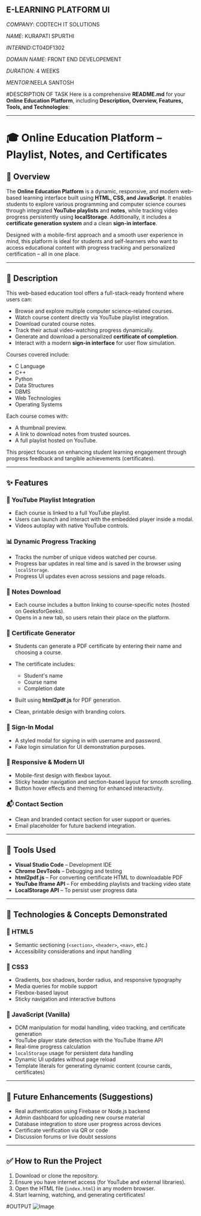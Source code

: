 ## E-LEARNING PLATFORM UI

*COMPANY*: CODTECH IT SOLUTIONS

*NAME*: KURAPATI SPURTHI

*INTERNID*:CT04DF1302

*DOMAIN NAME*: FRONT END DEVELOPEMENT

*DURATION*: 4 WEEKS

*MENTOR*:NEELA SANTOSH

#DESCRIPTION OF TASK
Here is a comprehensive **README.md** for your **Online Education Platform**, including **Description, Overview, Features, Tools, and Technologies**:

---

# 🎓 Online Education Platform – Playlist, Notes, and Certificates

## 📘 Overview

The **Online Education Platform** is a dynamic, responsive, and modern web-based learning interface built using **HTML, CSS, and JavaScript**. It enables students to explore various programming and computer science courses through integrated **YouTube playlists** and **notes**, while tracking video progress persistently using **localStorage**. Additionally, it includes a **certificate generation system** and a clean **sign-in interface**.

Designed with a mobile-first approach and a smooth user experience in mind, this platform is ideal for students and self-learners who want to access educational content with progress tracking and personalized certification – all in one place.

---

## 📝 Description

This web-based education tool offers a full-stack-ready frontend where users can:

* Browse and explore multiple computer science-related courses.
* Watch course content directly via YouTube playlist integration.
* Download curated course notes.
* Track their actual video-watching progress dynamically.
* Generate and download a personalized **certificate of completion**.
* Interact with a modern **sign-in interface** for user flow simulation.

Courses covered include:

* C Language
* C++
* Python
* Data Structures
* DBMS
* Web Technologies
* Operating Systems

Each course comes with:

* A thumbnail preview.
* A link to download notes from trusted sources.
* A full playlist hosted on YouTube.

This project focuses on enhancing student learning engagement through progress feedback and tangible achievements (certificates).

---

## ✨ Features

### 🎥 YouTube Playlist Integration

* Each course is linked to a full YouTube playlist.
* Users can launch and interact with the embedded player inside a modal.
* Videos autoplay with native YouTube controls.

### 📊 Dynamic Progress Tracking

* Tracks the number of unique videos watched per course.
* Progress bar updates in real time and is saved in the browser using `localStorage`.
* Progress UI updates even across sessions and page reloads.

### 📄 Notes Download

* Each course includes a button linking to course-specific notes (hosted on GeeksforGeeks).
* Opens in a new tab, so users retain their place on the platform.

### 🧾 Certificate Generator

* Students can generate a PDF certificate by entering their name and choosing a course.
* The certificate includes:

  * Student's name
  * Course name
  * Completion date
* Built using **html2pdf.js** for PDF generation.
* Clean, printable design with branding colors.

### 🔐 Sign-In Modal

* A styled modal for signing in with username and password.
* Fake login simulation for UI demonstration purposes.

### 📱 Responsive & Modern UI

* Mobile-first design with flexbox layout.
* Sticky header navigation and section-based layout for smooth scrolling.
* Button hover effects and theming for enhanced interactivity.

### 📬 Contact Section

* Clean and branded contact section for user support or queries.
* Email placeholder for future backend integration.

---

## 🧰 Tools Used

* **Visual Studio Code** – Development IDE
* **Chrome DevTools** – Debugging and testing
* **html2pdf.js** – For converting certificate HTML to downloadable PDF
* **YouTube Iframe API** – For embedding playlists and tracking video state
* **LocalStorage API** – To persist user progress data

---

## 🧪 Technologies & Concepts Demonstrated

### 🧱 HTML5

* Semantic sectioning (`<section>`, `<header>`, `<nav>`, etc.)
* Accessibility considerations and input handling

### 🎨 CSS3

* Gradients, box shadows, border radius, and responsive typography
* Media queries for mobile support
* Flexbox-based layout
* Sticky navigation and interactive buttons

### 🧠 JavaScript (Vanilla)

* DOM manipulation for modal handling, video tracking, and certificate generation
* YouTube player state detection with the YouTube Iframe API
* Real-time progress calculation
* `localStorage` usage for persistent data handling
* Dynamic UI updates without page reload
* Template literals for generating dynamic content (course cards, certificates)

---

## 🚀 Future Enhancements (Suggestions)

* Real authentication using Firebase or Node.js backend
* Admin dashboard for uploading new course material
* Database integration to store user progress across devices
* Certificate verification via QR or code
* Discussion forums or live doubt sessions

---

## ✅ How to Run the Project

1. Download or clone the repository.
2. Ensure you have internet access (for YouTube and external libraries).
3. Open the HTML file (`index.html`) in any modern browser.
4. Start learning, watching, and generating certificates!

#OUTPUT
![Image](https://github.com/user-attachments/assets/da8f7e04-c3f6-4164-9c62-11eac09b8a4b)
